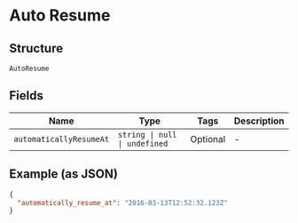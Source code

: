 
# Auto Resume

## Structure

`AutoResume`

## Fields

| Name | Type | Tags | Description |
|  --- | --- | --- | --- |
| `automaticallyResumeAt` | `string \| null \| undefined` | Optional | - |

## Example (as JSON)

```json
{
  "automatically_resume_at": "2016-03-13T12:52:32.123Z"
}
```

